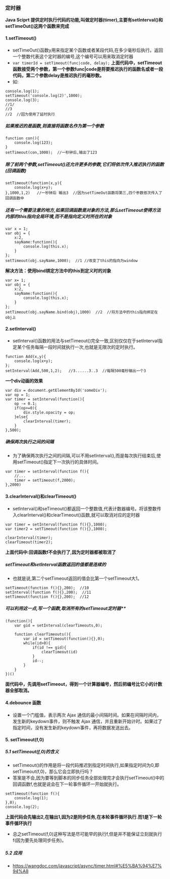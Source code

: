### 定时器
**Java Sciprt 提供定时执行代码的功能,叫做定时器(timer),主要有setInterval()和setTimeOut()这两个函数来完成**
#### 1.setTimeout()
- setTimeOut()函数y用来指定某个函数或者某段代码,在多少毫秒后执行。返回一个整数代表这个定时器的编号,这个编号可以用来取消定时器
- `var timerId = setTimeout(func|code, delay);`
**上面代码中，setTimeout函数接受两个参数，第一个参数func|code是将要推迟执行的函数名或者一段代码，第二个参数delay是推迟执行的毫秒数。**
- 如:
```
console.log(1);
setTimeout('console.log(2)',1000);
console.log(3);
//1/
//3
//2  //因为使用了延时执行
```
##### 如果推迟的是函数,则直接将函数名作为第一个参数
```
function con(){
    console.log(123);
}
setTimeout(con,1000);  //一秒钟后,输出了123
```
##### 除了前两个参数,setTimeout()还允许更多的参数,它们将依次传入推迟执行的函数(回调函数)
```
setTimeout(function(x,y){
    console.log(x+y);
},1000,1,2)   //一秒钟后 输出3  //因为setTimeOut函数将第三,四个参数依次传入了回调函数中
```
##### 还有一个需要注意的地方,如果回调函数是对象的方法,那么setTimeout使得方法内部的this指向全局环境,而不是指向定义时所在的对象
```
var x = 1;
var obj = {
    x:2,
    sayName:function(){
        console.log(this.x);
    }
};
setTimeout(obj.sayName,1000);  //1 //改变了this的指向为window
```
**解决方法：使用bind绑定方法中的this到定义时的对象**
```
var x= 1;
var obj = {
    x:2,
    sayName:function(){
        console.log(this.x);
    }
};
setTimeout(obj.sayName.bind(obj),1000)  //2  //将方法中的this指向绑定在obj上
```
#### 2.setInterval()
- setInterval()函数的用法与setTimeout()完全一致,区别仅仅在于setInterval指定某个任务每隔一段时间就执行一次,也就是无限次的定时执行。
```
function Add(x,y){
    console.log(x+y);
};
setInterval(Add,500,1,2);   //3......3..3  //每隔500毫秒输出一个3
```
**一个div动画的效果**
```
var div = document.getElementById('someDiv');
var op = 1;
var timer = setInterval(function(){
    op -= 0.1;
    if(op>=0){
        div.style.opacity = op;
    }else{
        clearInterval(timer);
    }
},500);
```
##### 确保两次执行之间的间隔
- 为了确保两次执行之间的间隔,可以不用setInterval(),而是每次执行结束后,使用setTimeout()指定下一次执行的具体时间。
```
var timer = setInterval(function f(){
    //...
    timer = setTimeout(f,2000);
},2000)
```
#### 3.clearInterval()和clearTimeout()
- setInterval()和seTimeout()都返回一个整数值,代表计数器编号。将该整数传入clearInterval()和clearTimeout()函数,就可以取消对应的定时器
```
var timer = setInterval(function f(){},1000);
var timer2 = setTimeout(function f(){},1000);

clearInterval(timer);
clearTimeout(timer2);
```
**上面代码中:回调函数f不会执行了,因为定时器都被取消了**
##### setTimeout和setInterval函数返回的值都是连续的
- 也就是说,第二个setTimeout返回的值会比第一个setTimeout大1。
```
setTimeout(function f(){},200);  //10
setInterval(function f(){},200);  //11
setTimeout(function f(){},200);  //12
```
##### 可以利用这一点,写一个函数,取消所有的setTimeout定时器**
```
(function(){
    var gid = setInterval(clearTimeouts,0);

    function clearTimeouts(){
        var id = setTimeout(function(){},0);
        while(id>0){
            if(id !== gid){
                clearTimeout(id)
            }
            id--;
        }
    }
})()
```
**面代码中，先调用setTimeout，得到一个计算器编号，然后把编号比它小的计数器全部取消。**
#### 4.debounce 函数
- 设置一个门槛值，表示两次 Ajax 通信的最小间隔时间。如果在间隔时间内，发生新的keydown事件，则不触发 Ajax 通信，并且重新开始计时。如果过了指定时间，没有发生新的keydown事件，再将数据发送出去。
#### 5. setTimeout(f,0)
##### 5.1 setTimeout(f,0)的含义
- setTimeout()的作用是将一段代码推迟到指定时间执行,如果指定时间为0,即setTimeout(f,0)，那么它会立即执行吗？
- 答案是不会,因为要等到脚本的同步任务全部处理完才会执行setTimeout()中的回调函数f,也就是说会在下一轮事件循环一开始就执行。
```
setTimeout(function f(){
    console.log(1);
},0);
console.log(2);
```
**上面代码会先输出2,在输出1,因为2是同步任务,在本轮事件循环执行.而1是下一轮事件循环执行**
- 总之setTimeout(f,0)这种写法是尽可能早的执行f,但是并不能保证立刻就执行f(因为要先处理同步任务)。
##### 5.2 应用
- https://wangdoc.com/javascript/async/timer.html#%E5%BA%94%E7%94%A8
